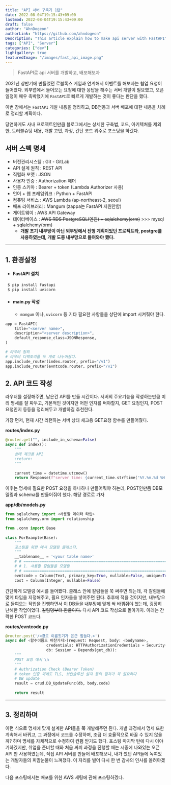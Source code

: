 ```yaml
---
title: "API 서버 구축기 1탄"
date: 2022-08-04T19:15:43+09:00
lastmod: 2022-08-04T19:15:43+09:00
draft: false
author: "AhnDogeon"
authorLink: "https://github.com/ahndogeon"
Description: "This article explain how to make api server with FastAPI"
tags: ["API", "Server"]
categories: ["dev"]
lightgallery: true
featuredImage: "/images/fast_api_image.png"
---
```


> FastAPI로 api 서버를 개발하고, 배포해보자

<!--more-->

2021년 상반기에 만들었던 로블록스 게임과 연계해서 이벤트를 해보자는 협업 요청이 들어왔다. 외부앱에서 들어오는 요청에 대한 응답을 해주는 서버 개발이 필요했고, 오픈 일정이 매우 촉박했기에 `FastAPI`로 빠르게 개발하는 것이 좋다는 판단을 했다.

이번 장에서는 `FastAPI` 개발 내용을 정리하고, DB연동과 서버 배포에 대한 내용을 차례로 정리할 계획이다. 

당연하게도 사내 프로젝트인만큼 블로그에서는 상세한 구축법, 코드, 아키텍처를 제외한, 트러블슈팅 내용, 개발 고민, 과정, 간단 코드 위주로 포스팅을 하겠다.



## 서버 스펙 명세

- 버전관리시스템 : Git - GitLab
- API 설계 원칙 : REST API
- 직렬화 포맷 : JSON
- 사용자 인증 : Authorization 헤더
- 인증 스키마 : Bearer + token (Lambda Authorizer 사용)
- 언어 + 웹 프레임워크 : Python + FastAPI
- 컴퓨팅 서비스 : AWS Lambda (ap-northeast-2, seoul)
- 배포 라이브러리 : Mangum (zappa는 FastAPI 지원안함)
- 게이트웨이 : AWS API Gateway
- 데이터베이스 : ~~AWS RDS PostgreSQL(엔진) + sqlalchemy(orm)~~ >>> mysql + sqlalchemy(orm) 
  - **개발 초기 내부망이 아닌 외부망에서 진행 계획이었던 프로젝트라, postgre를 사용하였는데, 개발 도중 내부망으로 들여와야 했다.**



---



## 1. 환경설정

- #### FastAPI 설치

```bash
 $ pip install fastapi
 $ pip install uvicorn
```

- #### main.py 작성

  - `mangum` 이나, `uvicorn`   등 기타 필요한 사항들을 상단에 import 시켜줘야 한다.

```python
app = FastAPI(
    title="<server name>",
    description="<server description>",
    default_response_class=JSONResponse,
)

# 라우터 정의
# 라우터 디렉토리를 두 개로 나누어줬다.
app.include_router(index.router, prefix="/v1")
app.include_router(evntcode.router, prefix="/v1")
```



## 2. API 코드 작성

라우터를 설정해주면, 남은건 API를 만들 시간이다. 서버의 주요기능을 작성하는만큼 미리 명세를 잘 짜두고, 기본적인 것이지만 어떤 인자를 써야할지, GET 요청인지, POST 요청인지 등등을 정리해두고 개발하길 추천한다.



가장 먼저, 현재 시간 리턴하는 서버 상태 체크용 GET요청 함수를 만들어줬다. 

**routes/index.py**

```python
@router.get("", include_in_schema=False)
async def index():
    """
    상태 체크용 API
    :return:
    """
    
    current_time = datetime.utcnow()
    return Response(f"server time: {current_time.strftime('%Y.%m.%d %H:%M:%S')})")
```



이후는 명세에 필요한 POST 요청을 하나하나 만들어줘야 하는데, POST인만큼 DB모델링과 schema를 만들어줘야 했다. 해당 경로로 가자

**app/db/models.py**

```python
from sqlalchemy import <사용할 데이터 타입> 
from sqlalchemy.orm import relationship

from .conn import Base
    
class ForExample(Base):
    """
    포스팅을 위한 예시 모델링 클래스다.
    """
    __tablename__ = '<your table name>'
    # # =========================================================================================
    # # 1. 사용할 칼럼들을 모델링 
    # # =========================================================================================
    evntcode = Column(Text, primary_key=True, nullable=False, unique=True)            
    cost = Column(Integer, nullable=False)              
```



간단하게 모델링 예시를 들어봤다. 클래스 안에 칼럼들을 쭉 써주면 되는데, 각 칼럼들에 맞게 타입을 지정해주고, 필요 인자들을 넣어주면 된다. 추후에 적을 것이지만, 내부망으로 들여오는 작업을 진행하면서 이 DB들을 내부망에 맞게 싹 바꿔줘야 했는데, 굉장히 난해한 작업이었다. ~~칼럼명부터 한글이다.~~ 다시 API 코드 작성으로 돌아가자. 아래는 간략한 POST 코드다.

**routes/evntcode.py**

```python
@router.post('/<경로 이름짓기가 은근 힘들다.>')
async def <함수이름도 마찬가지>(request: Request, body: <bodyname>,
                  credentials: HTTPAuthorizationCredentials = Security(security),
                  db: Session = Depends(get_db)):
    """
    POST 요청 예시 \n
    """
    # Authrization Check (Bearer Token)
    # token 인증 외에도 TLS, 보안솔루션 설치 등의 절차가 꼭 필요하다
    # DB update
    result = crud.DB_UpdateFunc(db, body.code)
    
    return result
```



---



## 3. 정리하며

이런 식으로 명세에 맞게 설계한 API들을 쭉 개발해주면 된다. 개발 과정에서 명세 또한 계속해서 바뀌고, 그 과정에서 코드를 수정하며, 조금 더 효율적으로 바꿀 수 있지 않을까? 하며 명세를 자체적으로 수정하여 컨펌 받기도 했다. 포스팅 마지막 탄에 다시 이야기하겠지만, 취업을 준비할 때와 처음 싸피 과정을 진행할 때는 시중에 나와있는 오픈API 만 사용하였는데, 직접 API 서버를 만들어 배포해보니, 내가 썼던 API들에 녹여있는 개발자들의 피땀눈물이 느껴졌다. 이 자리를 빌어 다시 한 번 감사의 인사를 올려야겠다.

다음 포스팅에서는 배포를 위한 AWS 세팅에 관해 포스팅하겠다.
